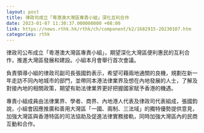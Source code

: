 ```yaml
---
layout: post
title: 律政司成立「粵港澳大灣區專責小組」深化互利合作
date: 2023-01-07 11:30:37.000000000 +08:00
link: https://news.rthk.hk/rthk/ch/component/k2/1682915-20230107.htm
categories: rthk
---
```


律政司公布成立「粵港澳大灣區專責小組」，期望深化大灣區便利惠民的互利合作，推進大灣區發展和建設。小組本月會舉行首次會議。

負責領導小組的律政司副司長張國鈞表示，希望可藉兩地通關的良機，規劃在新一年走訪不同內地城市的部門，並帶同本港法律業界及想在內地發展的人士，了解及對接內地的相關政策，期望有助法律業界更好把握國家賦予香港的機遇。

專責小組成員由法律業界、學者、商界、內地港人代表及律政司代表組成，張國鈞說，小組會因應推廣和善用大灣區「一國、兩制、三法域」的獨特優勢提供意見，加強大灣區與香港特區的司法協助及促進法律實務接軌，同時加強大灣區內的民商互動和合作。
